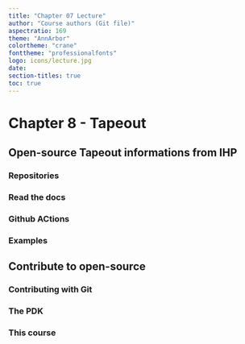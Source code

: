 ```yaml
---
title: "Chapter 07 Lecture"
author: "Course authors (Git file)"
aspectratio: 169
theme: "AnnArbor"
colortheme: "crane"
fonttheme: "professionalfonts"
logo: icons/lecture.jpg
date:
section-titles: true
toc: true
---
```


# Chapter 8 - Tapeout

## Open-source Tapeout informations from IHP

### Repositories

### Read the docs

### Github ACtions

### Examples

## Contribute to open-source

### Contributing with Git 

### The PDK

### This course


